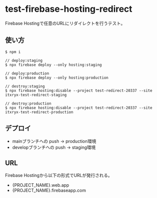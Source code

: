 # test-firebase-hosting-redirect

Firebase Hostingで任意のURLにリダイレクトを行うテスト。

## 使い方

```
$ npm i

// deploy:staging
$ npx firebase deploy --only hosting:staging

// deploy:production
$ npx firebase deploy --only hosting:production

// destroy:staging
$ npx firebase hosting:disable --project test-redirect-20337 --site itxryx-test-redirect-staging

// destroy:production
$ npx firebase hosting:disable --project test-redirect-20337 --site itxryx-test-redirect-production

```

## デプロイ

- mainブランチへの push -> production環境
- developブランチへの push -> staging環境

## URL

Firebase Hostingから以下の形式でURLが発行される。

- {PROJECT_NAME}.web.app
- {PROJECT_NAME}.firebaseapp.com
